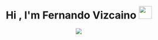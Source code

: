 <h1 align="center"><b>Hi , I'm Fernando Vizcaino </b><img src="https://media.giphy.com/media/hvRJCLFzcasrR4ia7z/giphy.gif" width="35"></h1>
<!--  -->
<p align="center">
  <a href="https://github.com/DenverCoder1/readme-typing-svg"><img src="https://readme-typing-svg.herokuapp.com?font=Time+New+Roman&color=cyan&size=30&center=true&vCenter=true&width=600&height=100&lines=Fgvs11;Constant+learner,;Computer+Science+Student,;Data+Analyst+Newbie,;Always+exploring,;Always+growing..<3"></a>
</p>
